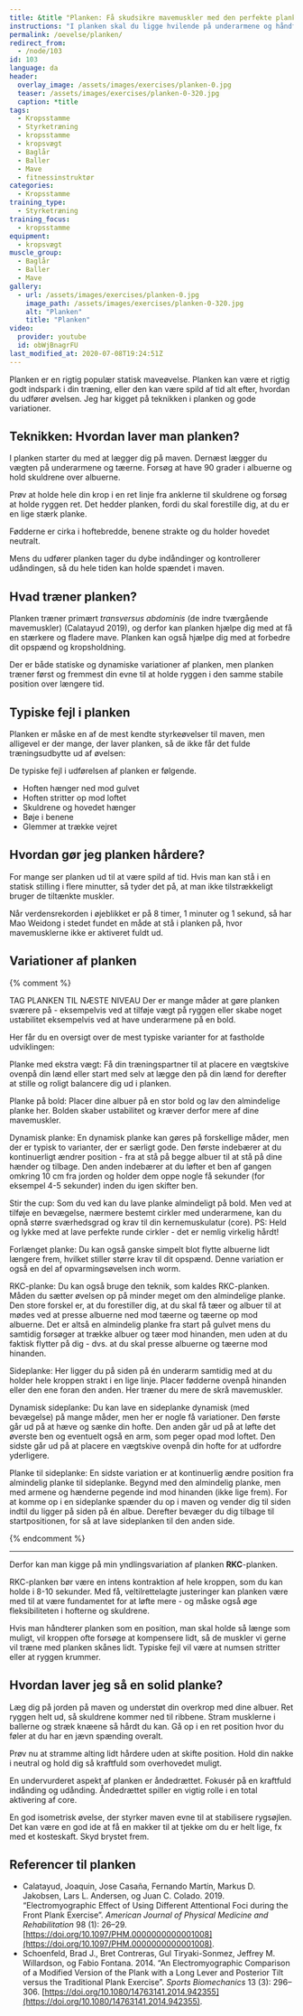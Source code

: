 ```yaml
---
title: &title "Planken: Få skudsikre mavemuskler med den perfekte planke"
instructions: "I planken skal du ligge hvilende på underarmene og håndfladerne på gulvet. Skub dig op, så du kun rører gulvet med underarmene og tæerne. Hold kroppen ret. Hold stillingen i det planlagte tidsrum."
permalink: /oevelse/planken/
redirect_from:
  - /node/103
id: 103
language: da
header:
  overlay_image: /assets/images/exercises/planken-0.jpg
  teaser: /assets/images/exercises/planken-0-320.jpg
  caption: *title
tags:
  - Kropsstamme
  - Styrketræning
  - kropsstamme
  - kropsvægt
  - Baglår
  - Baller
  - Mave
  - fitnessinstruktør
categories:
  - Kropsstamme
training_type: 
  - Styrketræning
training_focus: 
  - kropsstamme
equipment:
  - kropsvægt
muscle_group:
  - Baglår
  - Baller
  - Mave
gallery:
  - url: /assets/images/exercises/planken-0.jpg
    image_path: /assets/images/exercises/planken-0-320.jpg
    alt: "Planken"
    title: "Planken"
video:
  provider: youtube
  id: obWjBnagrFU
last_modified_at: 2020-07-08T19:24:51Z
---
```


Planken er en rigtig populær statisk maveøvelse. Planken kan være et rigtig godt indspark i din træning, eller den kan være spild af tid alt efter, hvordan du udfører øvelsen. Jeg har kigget på teknikken i planken og gode variationer.

## Teknikken: Hvordan laver man planken?

I planken starter du med at lægger dig på maven. Dernæst lægger du vægten på underarmene og tæerne. Forsøg at have 90 grader i albuerne og hold skuldrene over albuerne.

Prøv at holde hele din krop i en ret linje fra anklerne til skuldrene og forsøg at holde ryggen ret. Det hedder planken, fordi du skal forestille dig, at du er en lige stærk planke.

Fødderne er cirka i hoftebredde, benene strakte og du holder hovedet neutralt.

Mens du udfører planken tager du dybe indåndinger og kontrollerer udåndingen, så du hele tiden kan holde spændet i maven.

## Hvad træner planken?

Planken træner primært _transversus abdominis_ (de indre tværgående mavemuskler) (Calatayud 2019), og derfor kan planken hjælpe dig med at få en stærkere og fladere mave. Planken kan også hjælpe dig med at forbedre dit opspænd og kropsholdning.

Der er både statiske og dynamiske variationer af planken, men planken træner først og fremmest din evne til at holde ryggen i den samme stabile position over længere tid. 

## Typiske fejl i planken

Planken er måske en af de mest kendte styrkeøvelser til maven, men alligevel er der mange, der laver planken, så de ikke får det fulde træningsudbytte ud af øvelsen:

De typiske fejl i udførelsen af planken er følgende.

- Hoften hænger ned mod gulvet
- Hoften stritter op mod loftet
- Skuldrene og hovedet hænger
- Bøje i benene
- Glemmer at trække vejret

## Hvordan gør jeg planken hårdere?

For mange ser planken ud til at være spild af tid. Hvis man kan stå i en statisk stilling i flere minutter, så tyder det på, at man ikke tilstrækkeligt bruger de tiltænkte muskler.

Når verdensrekorden i øjeblikket er på 8 timer, 1 minuter og 1 sekund, så har Mao Weidong i stedet fundet en måde at stå i planken på, hvor mavemusklerne ikke er aktiveret fuldt ud.

## Variationer af planken

{% comment %}

TAG PLANKEN TIL NÆSTE NIVEAU
Der er mange måder at gøre planken sværere på - eksempelvis ved at tilføje vægt på ryggen eller skabe noget ustabilitet eksempelvis ved at have underarmene på en bold.

Her får du en oversigt over de mest typiske varianter for at fastholde udviklingen:

Planke med ekstra vægt: Få din træningspartner til at placere en vægtskive ovenpå din lænd eller start med selv at lægge den på din lænd for derefter at stille og roligt balancere dig ud i planken.

Planke på bold: Placer dine albuer på en stor bold og lav den almindelige planke her. Bolden skaber ustabilitet og kræver derfor mere af dine mavemuskler.

Dynamisk planke: En dynamisk planke kan gøres på forskellige måder, men der er typisk to varianter, der er særligt gode. Den første indebærer at du kontinuerligt ændrer position - fra at stå på begge albuer til at stå på dine hænder og tilbage. Den anden indebærer at du løfter et ben af gangen omkring 10 cm fra jorden og holder dem oppe nogle få sekunder (for eksempel 4-5 sekunder) inden du igen skifter ben.

Stir the cup: Som du ved kan du lave planke almindeligt på bold. Men ved at tilføje en bevægelse, nærmere bestemt cirkler med underarmene, kan du opnå større sværhedsgrad og krav til din kernemuskulatur (core). PS: Held og lykke med at lave perfekte runde cirkler - det er nemlig virkelig hårdt!

Forlænget planke: Du kan også ganske simpelt blot flytte albuerne lidt længere frem, hvilket stiller større krav til dit opspænd. Denne variation er også en del af opvarmingsøvelsen inch worm.

RKC-planke: Du kan også bruge den teknik, som kaldes RKC-planken. Måden du sætter øvelsen op på minder meget om den almindelige planke. Den store forskel er, at du forestiller dig, at du skal få tæer og albuer til at mødes ved at presse albuerne ned mod tæerne og tæerne op mod albuerne. Det er altså en almindelig planke fra start på gulvet mens du samtidig forsøger at trække albuer og tæer mod hinanden, men uden at du faktisk flytter på dig - dvs. at du skal presse albuerne og tæerne mod hinanden.

Sideplanke: Her ligger du på siden på én underarm samtidig med at du holder hele kroppen strakt i en lige linje. Placer fødderne ovenpå hinanden eller den ene foran den anden. Her træner du mere de skrå mavemuskler.

Dynamisk sideplanke: Du kan lave en sideplanke dynamisk (med bevægelse) på mange måder, men her er nogle få variationer. Den første går ud på at hæve og sænke din hofte. Den anden går ud på at løfte det øverste ben og eventuelt også en arm, som peger opad mod loftet. Den sidste går ud på at placere en vægtskive ovenpå din hofte for at udfordre yderligere.

Planke til sideplanke: En sidste variation er at kontinuerlig ændre position fra almindelig planke til sideplanke. Begynd med den almindelig planke, men med armene og hænderne pegende ind mod hinanden (ikke lige frem). For at komme op i en sideplanke spænder du op i maven og vender dig til siden indtil du ligger på siden på én albue. Derefter bevæger du dig tilbage til startpositionen, for så at lave sideplanken til den anden side.

{% endcomment %}

***

Derfor kan man kigge på min yndlingsvariation af planken **RKC**-planken.

RKC-planken bør være en intens kontraktion af hele kroppen, som du kan holde i 8-10 sekunder. Med få, veltilrettelagte justeringer kan planken være med til at være fundamentet for at løfte mere - og måske også øge fleksibiliteten i hofterne og skuldrene.

Hvis man håndterer planken som en position, man skal holde så længe som muligt, vil kroppen ofte forsøge at kompensere lidt, så de muskler vi gerne vil træne med planken skånes lidt. Typiske fejl vil være at numsen stritter eller at ryggen krummer.

## Hvordan laver jeg så en solid planke?

Læg dig på jorden på maven og understøt din overkrop med dine albuer. Ret ryggen helt ud, så skuldrene kommer ned til ribbene. Stram musklerne i ballerne og stræk knæene så hårdt du kan. Gå op i en ret position hvor du føler at du har en jævn spænding overalt.

Prøv nu at stramme alting lidt hårdere uden at skifte position. Hold din nakke i neutral og hold dig så kraftfuld som overhovedet muligt.

En undervurderet aspekt af planken er åndedrættet. Fokusér på en kraftfuld indånding og udånding. Åndedrættet spiller en vigtig rolle i en total aktivering af core.

En god isometrisk øvelse, der styrker maven evne til at stabilisere rygsøjlen. Det kan være en god ide at få en makker til at tjekke om du er helt lige, fx med et kosteskaft. Skyd brystet frem.

## Referencer til planken

- Calatayud, Joaquin, Jose Casaña, Fernando Martín, Markus D. Jakobsen, Lars L. Andersen, og Juan C. Colado. 2019. “Electromyographic Effect of Using Different Attentional Foci during the Front Plank Exercise”. _American Journal of Physical Medicine and Rehabilitation_ 98 (1): 26–29. [https://doi.org/10.1097/PHM.0000000000001008](https://doi.org/10.1097/PHM.0000000000001008).
- Schoenfeld, Brad J., Bret Contreras, Gul Tiryaki-Sonmez, Jeffrey M. Willardson, og Fabio Fontana. 2014. “An Electromyographic Comparison of a Modified Version of the Plank with a Long Lever and Posterior Tilt versus the Traditional Plank Exercise”. _Sports Biomechanics_ 13 (3): 296–306. [https://doi.org/10.1080/14763141.2014.942355](https://doi.org/10.1080/14763141.2014.942355).
